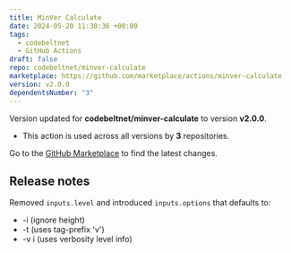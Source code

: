 ```yaml
---
title: MinVer Calculate
date: 2024-05-20 11:30:36 +00:00
tags:
  - codebeltnet
  - GitHub Actions
draft: false
repo: codebeltnet/minver-calculate
marketplace: https://github.com/marketplace/actions/minver-calculate
version: v2.0.0
dependentsNumber: "3"
---
```



Version updated for **codebeltnet/minver-calculate** to version **v2.0.0**.
- This action is used across all versions by **3** repositories.

Go to the [GitHub Marketplace](https://github.com/marketplace/actions/minver-calculate) to find the latest changes.

## Release notes

Removed `inputs.level` and introduced `inputs.options` that defaults to:

- -i (ignore height)
- -t (uses tag-prefix 'v')
- -v i (uses verbosity level info)
